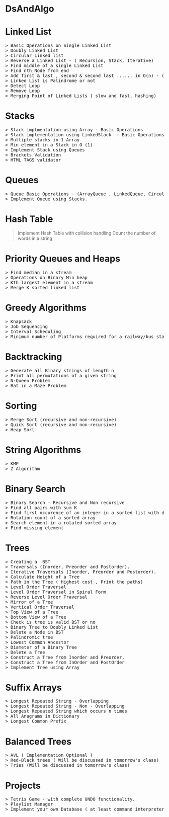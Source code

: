# DsAndAlgo
# Linked List  	
<pre>
> Basic Operations on Single Linked List 
> Doubly Linked List 
> Circular Linked list
> Reverse a Linked List - ( Recursion, Stack, Iterative)
> Find middle of a single Linked List
> Find nth Node from end
> Add first & last , second & second last ...... in O(n) - ( Recursive and Non recursive)
> Linked List is Palindrome or not
> Detect Loop
> Remove Loop 
> Merging Point of Linked Lists ( slow and fast, hashing)
</pre>

# Stacks	
<pre>
> Stack implmentation using Array - Basic Operations
> Stack implementation using LinkedStack  - Basic Operations 
> Multiple stacks in 1 Array
> Min element in a Stack in O (1)
> Implement Stack using Queues 
> Brackets Validation
> HTML TAGS validator
</pre>

# Queues	
<pre>
> Queue Basic Operations - (ArrayQueue , LinkedQueue, Circular Queues) 
> Implement Queue using Stacks.
</pre>

# Hash Table	
> Implement Hash Table with collision handling
> Count the number of words in a string

# Priority Queues and Heaps	
<pre>
> Find median in a stream
> Operations on Binary Min heap
> Kth largest element in a stream
> Merge K sorted linked list
</pre>

# Greedy Algorithms
<pre>
> Knapsack
> Job Sequencing
> Interval Scheduling
> Minimum number of Platforms required for a railway/bus station
</pre>

# Backtracking
<pre>
> Generate all Binary strings of length n 
> Print all permutations of a given string
> N-Queen Problem
> Rat in a Maze Problem
</pre>

# Sorting 
<pre>
> Merge Sort (recursive and non-recursive)
> Quick Sort (recursive and non-recursive)
> Heap Sort
</pre>

# String Algorithms	
<pre>
> KMP 
> Z Algorithm
</pre>

# Binary Search
<pre>
> Binary Search - Recursive and Non recursive
> Find all pairs with sum K 
> Find first occurence of an integer in a sorted list with duplicates
> Rotation count of a sorted array 
> Search element in a rotated sorted array
> Find missing element
</pre>

# Trees
<pre>
> Creating a  BST 
> Traversals (Inorder, Preorder and Postorder).
> Iterative Traversals (Inorder, Preorder and Postorder).
> Calculate Height of a Tree 
> Path in the Tree ( Highest cost , Print the paths)
> Level Order Traversal
> Level Order Traversal in Spiral Form 
> Reverse Level Order Traversal
> Mirror of a Tree
> Vertical Order Traversal 
> Top View of a Tree 
> Bottom View of a Tree
> Check is tree is valid BST or no
> Binary Tree to Doubly Linked List
> Delete a Node in BST 
> Palindromic tree 
> Lowest Common Ancestor
> Diameter of a Binary Tree 
> Delete a Tree 
> Construct a Tree from Inorder and Preorder, 
> Construct a Tree from InOrder and PostOrder
> Implement Tree using Array
</pre>

# Suffix Arrays
<pre>
> Longest Repeated String - Overlapping
> Longest Repeated String - Non - Overlapping
> Longest Repeated String which occurs n times 
> All Anagrams in Dictionary  
> Longest Common Prefix
</pre>
# Balanced Trees
<pre>
> AVL ( Implementation Optional )
> Red-Black trees ( Will be discussed in tomorrow's class)
> Tries (Will be discussed in tomorrow's class)
</pre>

# Projects
<pre>
> Tetris Game - with complete UNDO functionality.
> Playlist Manager
> Implement your own Database ( at least command interpreter is required
</pre>
